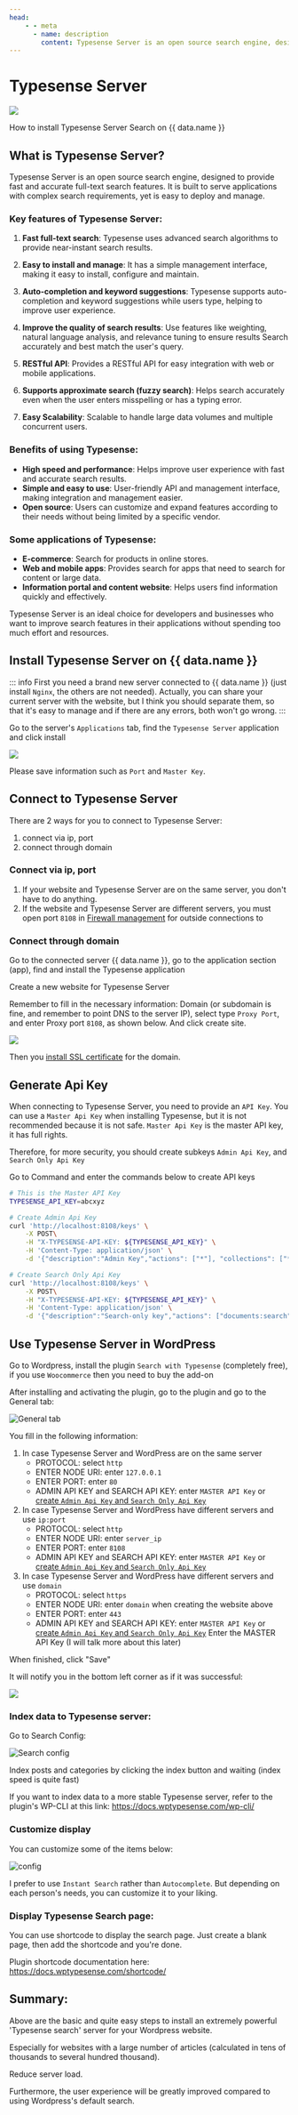 ```yaml
---
head:
    - - meta
      - name: description
        content: Typesense Server is an open source search engine, designed to provide fast and accurate full-text search features
---
```


<script setup>
import { data } from '../../.vitepress/config.data.ts'
</script>

# Typesense Server

![](<../../images/docs/vi/server/typesense-server/Screenshot 2024-06-08 at 15.42.19.png>)

How to install Typesense Server Search on {{ data.name }}

## What is Typesense Server?

Typesense Server is an open source search engine, designed to provide fast and accurate full-text search features. It is built to serve applications with complex search requirements, yet is easy to deploy and manage.

### Key features of Typesense Server:

1. **Fast full-text search**: Typesense uses advanced search algorithms to provide near-instant search results.

2. **Easy to install and manage**: It has a simple management interface, making it easy to install, configure and maintain.

3. **Auto-completion and keyword suggestions**: Typesense supports auto-completion and keyword suggestions while users type, helping to improve user experience.

4. **Improve the quality of search results**: Use features like weighting, natural language analysis, and relevance tuning to ensure results Search accurately and best match the user's query.

5. **RESTful API**: Provides a RESTful API for easy integration with web or mobile applications.

6. **Supports approximate search (fuzzy search)**: Helps search accurately even when the user enters misspelling or has a typing error.

7. **Easy Scalability**: Scalable to handle large data volumes and multiple concurrent users.

### Benefits of using Typesense:

-   **High speed and performance**: Helps improve user experience with fast and accurate search results.
-   **Simple and easy to use**: User-friendly API and management interface, making integration and management easier.
-   **Open source**: Users can customize and expand features according to their needs without being limited by a specific vendor.

### Some applications of Typesense:

-   **E-commerce**: Search for products in online stores.
-   **Web and mobile apps**: Provides search for apps that need to search for content or large data.
-   **Information portal and content website**: Helps users find information quickly and effectively.

Typesense Server is an ideal choice for developers and businesses who want to improve search features in their applications without spending too much effort and resources.

## Install Typesense Server on {{ data.name }}

::: info
First you need a brand new server connected to {{ data.name }} (just install `Nginx`, the others are not needed). Actually, you can share your current server with the website, but I think you should separate them, so that it's easy to manage and if there are any errors, both won't go wrong.
:::

Go to the server's `Applications` tab, find the `Typesense Server` application and click install

![](<../../images/docs/vi/server/typesense-server/Screenshot 2024-06-08 at 15.18.59.png>)

Please save information such as `Port` and `Master Key`.

## Connect to Typesense Server

There are 2 ways for you to connect to Typesense Server:

1. connect via ip, port
2. connect through domain

### Connect via ip, port

1. If your website and Typesense Server are on the same server, you don't have to do anything.
2. If the website and Typesense Server are different servers, you must open port `8108` in [Firewall management](firewall-rule.md) for outside connections to

### Connect through domain

Go to the connected server {{ data.name }}, go to the application section (app), find and install the Typesense application

Create a new website for Typesense Server

Remember to fill in the necessary information: Domain (or subdomain is fine, and remember to point DNS to the server IP), select type `Proxy Port`, and enter Proxy port `8108`, as shown below. And click create site.

![](../../images/docs/vi/server/typesense-server/image-3.png)

Then you [install SSL certificate](../site/ssl.md) for the domain.

## Generate Api Key

When connecting to Typesense Server, you need to provide an `API Key`. You can use a `Master Api Key` when installing Typesense, but it is not recommended because it is not safe. `Master Api Key` is the master API key, it has full rights.

Therefore, for more security, you should create subkeys `Admin Api Key`, and `Search Only Api Key`

Go to Command and enter the commands below to create API keys

```bash
# This is the Master API Key
TYPESENSE_API_KEY=abcxyz

# Create Admin Api Key
curl 'http://localhost:8108/keys' \
    -X POST\
    -H "X-TYPESENSE-API-KEY: ${TYPESENSE_API_KEY}" \
    -H 'Content-Type: application/json' \
    -d '{"description":"Admin Key","actions": ["*"], "collections": ["*"]}'

# Create Search Only Api Key
curl 'http://localhost:8108/keys' \
    -X POST\
    -H "X-TYPESENSE-API-KEY: ${TYPESENSE_API_KEY}" \
    -H 'Content-Type: application/json' \
    -d '{"description":"Search-only key","actions": ["documents:search"], "collections": ["import_collection"]}'

```

## Use Typesense Server in WordPress

Go to Wordpress, install the plugin `Search with Typesense` (completely free), if you use `Woocommerce` then you need to buy the add-on

After installing and activating the plugin, go to the plugin and go to the General tab:

![General tab](../../images/docs/vi/server/typesense-server/image.png)

You fill in the following information:

1. In case Typesense Server and WordPress are on the same server
    - PROTOCOL: select `http`
    - ENTER NODE URI: enter `127.0.0.1`
    - ENTER PORT: enter `80`
    - ADMIN API KEY and SEARCH API KEY: enter `MASTER API Key` or [create `Admin Api Key` and `Search Only Api Key`](#tao-api-key)
2. In case Typesense Server and WordPress have different servers and use `ip:port`
    - PROTOCOL: select `http`
    - ENTER NODE URI: enter `server_ip`
    - ENTER PORT: enter `8108`
    - ADMIN API KEY and SEARCH API KEY: enter `MASTER API Key` or [create `Admin Api Key` and `Search Only Api Key`](#tao-api-key)
3. In case Typesense Server and WordPress have different servers and use `domain`
    - PROTOCOL: select `https`
    - ENTER NODE URI: enter `domain` when creating the website above
    - ENTER PORT: enter `443`
    - ADMIN API KEY and SEARCH API KEY: enter `MASTER API Key` or [create `Admin Api Key` and `Search Only Api Key`](#tao-api-key)
      Enter the MASTER API Key (I will talk more about this later)

When finished, click "Save"

It will notify you in the bottom left corner as if it was successful:

![](../../images/docs/vi/server/typesense-server/image-5.png)

### Index data to Typesense server:

Go to Search Config:

![Search config](../../images/docs/vi/server/typesense-server/image-7.png)

Index posts and categories by clicking the index button and waiting (index speed is quite fast)

If you want to index data to a more stable Typesense server, refer to the plugin's WP-CLI at this link: https://docs.wptypesense.com/wp-cli/

### Customize display

You can customize some of the items below:

![config](../../images/docs/vi/server/typesense-server/image-8.png)

I prefer to use `Instant Search` rather than `Autocomplete`. But depending on each person's needs, you can customize it to your liking.

### Display Typesense Search page:

You can use shortcode to display the search page. Just create a blank page, then add the shortcode and you're done.

Plugin shortcode documentation here: https://docs.wptypesense.com/shortcode/

## Summary:

Above are the basic and quite easy steps to install an extremely powerful 'Typesense search' server for your Wordpress website.

Especially for websites with a large number of articles (calculated in tens of thousands to several hundred thousand).

Reduce server load.

Furthermore, the user experience will be greatly improved compared to using Wordpress's default search.

